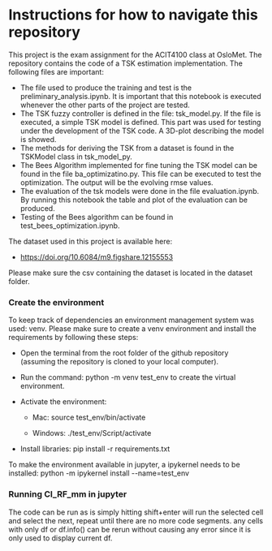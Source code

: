 # Instructions for how to navigate this repository

This project is the exam assignment for the ACIT4100 class at OsloMet. 
The repository contains the code of a TSK estimation implementation. The following files are important:

- The file used to produce the training and test is the preliminary_analysis.ipynb. It is important that this notebook is executed whenever the other parts of the project are tested.
- The TSK fuzzy controller is defined in the file: tsk_model.py. If the file is executed, a simple TSK model is defined. This part was used for testing under the development of the TSK code. A 3D-plot describing the model is showed.
- The methods for deriving the TSK from a dataset is found in the TSKModel class in tsk_model_py.
- The Bees Algorithm implemented for fine tuning the TSK model can be found in the file ba_optimizatino.py. This file can be executed to test the optimization. The output will be the evolving rmse values.
- The evaluation of the tsk models were done in the file evaluation.ipynb. By running this notebook the table and plot of the evaluation can be produced.
- Testing of the Bees algorithm can be found in test_bees_optimization.ipynb.

The dataset used in this project is available here:
- https://doi.org/10.6084/m9.figshare.12155553

Please make sure the csv containing the dataset is located in the dataset folder.

### Create the environment
To keep track of dependencies an environment management system was used: venv. Please make sure to create a venv environment and install the requirements by following these steps:

- Open the terminal from the root folder of the github repository (assuming the repository is cloned to your local computer).

- Run the command: python -m venv test_env to create the virtual environment.

- Activate the environment:
    - Mac: source test_env/bin/activate 

    - Windows: ./test_env/Script/activate

- Install libraries: pip install -r requirements.txt

To make the environment available in jupyter, a ipykernel needs to be installed: python -m ipykernel install --name=test_env

### Running CI_RF_mm in jupyter
The code can be run as is simply hitting shift+enter will run the selected cell and select the next, repeat until there are no more code segments. 
any cells with only df or df.info() can be rerun without causing any error since it is only used to display current df.
